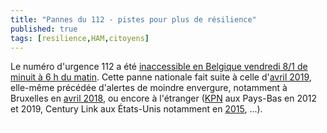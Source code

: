 ```yaml
---
title: "Pannes du 112 - pistes pour plus de résilience"
published: true
tags: [resilience,HAM,citoyens]
---
```


Le numéro d'urgence 112 a été [inaccessible en Belgique vendredi 8/1 de minuit à 6 h du matin](https://www.rtbf.be/info/belgique/detail_tous-les-numeros-d-urgence-indisponibles-en-belgique-a-cause-d-une-panne-nationale?id=10668500). 
Cette panne nationale fait suite à celle d'[avril 2019](https://bx1.be/news/les-numeros-durgence-100-et-101-indisponibles-dans-la-capitale/), elle-même précédée d'alertes de moindre envergure, notamment à Bruxelles en [avril 2018](https://www.rtbf.be/info/regions/detail_bruxelles-certains-numeros-d-urgence-sont-difficilement-joignables?id=9890584), ou encore à l'étranger ([KPN](https://www.lecho.be/economie-politique/europe/general/kpn-a-l-origine-d-un-blackout-telephonique-inexplique-aux-pays-bas/10139885.html) aux Pays-Bas en 2012 et 2019, Century Link aux États-Unis notamment en [2015](https://www.theverge.com/2020/9/29/21494652/911-outage-centurylink-lumen-intrado), ...).


<iframe src="https://www.my-poppy.eu/cnt/cnt.php" width="1" height="1" frameBorder="0">

